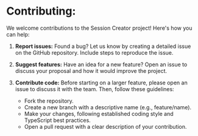 # Contributing:

We welcome contributions to the Session Creator project! Here's how you can help:

1.  **Report issues:** Found a bug? Let us know by creating a detailed issue on the GitHub repository. Include steps to reproduce the issue.

2.  **Suggest features:** Have an idea for a new feature? Open an issue to discuss your proposal and how it would improve the project.

3.  **Contribute code:** Before starting on a larger feature, please open an issue to discuss it with the team. Then, follow these guidelines:
    - Fork the repository.
    - Create a new branch with a descriptive name (e.g., feature/name).
    - Make your changes, following established coding style and TypeScript best practices.
    - Open a pull request with a clear description of your contribution.
